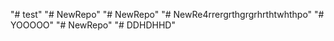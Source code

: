 "# test" 
"# NewRepo" 
"# NewRepo" 
"# NewRe4rrergrthgrgrhrthtwhthpo" 
"# YOOOOO" 
"# NewRepo" 
"# DDHDHHD"
